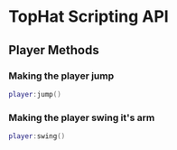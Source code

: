 # TopHat Scripting API
## Player Methods

### Making the player jump
```lua
player:jump()
```

### Making the player swing it's arm
```lua
player:swing()
```